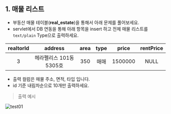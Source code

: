 ## 1. 매물 리스트 
* 부동산 매물 테이블(**real_estate**)을 통해서 아래 문제를 풀어보세요.   
* servlet에서 DB 연동을 통해 아래 항목을 insert 하고 전체 매물 리스트를 `text/plain` Type으로 출력하세요. 

| realtorId | address | area | type | price | rentPrice | 
|:---:|:---:|:---:|:---:|:---:|:---:|
| 3| 헤라펠리스 101동 5305호 | 350 | 매매 | 1500000 | NULL |

* 출력 컬럼은 매물 주소, 면적, 타입 입니다. 
* id 기준 내림차순으로 10개만 출력하세요.

> 출력 예시
  
![test01](/material/images/dulumary/web/servletdb/test01_result.png)